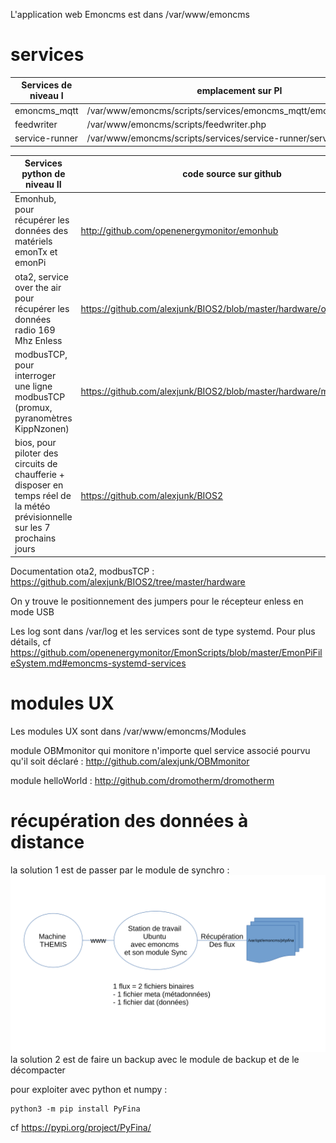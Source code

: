 L'application web Emoncms est dans /var/www/emoncms

# services

Services de niveau I | emplacement sur PI
-- | --
emoncms_mqtt | /var/www/emoncms/scripts/services/emoncms_mqtt/emoncms_mqtt.php
feedwriter | /var/www/emoncms/scripts/feedwriter.php
service-runner | /var/www/emoncms/scripts/services/service-runner/service-runner.py

Services python de niveau II | code source sur github | emplacement sur PI
--|--|--
Emonhub, pour récupérer les données des matériels emonTx et emonPi | http://github.com/openenergymonitor/emonhub | /opt/openenergymonitor/emonhub
ota2, service over the air pour récupérer les données radio 169 Mhz Enless | https://github.com/alexjunk/BIOS2/blob/master/hardware/ota2.py | /opt/openenergymonitor/BIOS2/hardware
modbusTCP, pour interroger une ligne modbusTCP (promux, pyranomètres KippNzonen) | https://github.com/alexjunk/BIOS2/blob/master/hardware/modbusTCP.py | /opt/openenergymonitor/BIOS2/hardware
bios, pour piloter des circuits de chaufferie + disposer en temps réel de la météo prévisionnelle sur les 7 prochains jours | https://github.com/alexjunk/BIOS2 | /opt/openenergymonitor/BIOS2

Documentation ota2, modbusTCP : https://github.com/alexjunk/BIOS2/tree/master/hardware

On y trouve le positionnement des jumpers pour le récepteur enless en mode USB

Les log sont dans /var/log et les services sont de type systemd. 
Pour plus détails, cf https://github.com/openenergymonitor/EmonScripts/blob/master/EmonPiFileSystem.md#emoncms-systemd-services

# modules UX

Les modules UX sont dans /var/www/emoncms/Modules

module OBMmonitor qui monitore n'importe quel service associé pourvu qu'il soit déclaré : http://github.com/alexjunk/OBMmonitor

module helloWorld : http://github.com/dromotherm/dromotherm

# récupération des données à distance
la solution 1 est de passer par le module de synchro :
![](sync/sync.svg)
la solution 2 est de faire un backup avec le module de backup et de le décompacter

pour exploiter avec python et numpy :

```
python3 -m pip install PyFina
```

cf https://pypi.org/project/PyFina/
